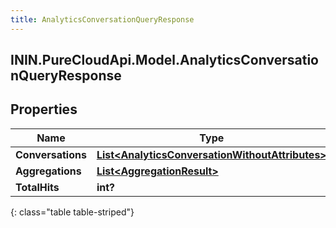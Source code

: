 ```yaml
---
title: AnalyticsConversationQueryResponse
---
```

## ININ.PureCloudApi.Model.AnalyticsConversationQueryResponse

## Properties

|Name | Type | Description | Notes|
|------------ | ------------- | ------------- | -------------|
| **Conversations** | [**List&lt;AnalyticsConversationWithoutAttributes&gt;**](AnalyticsConversationWithoutAttributes.html) |  | [optional] |
| **Aggregations** | [**List&lt;AggregationResult&gt;**](AggregationResult.html) |  | [optional] |
| **TotalHits** | **int?** |  | [optional] |
{: class="table table-striped"}


